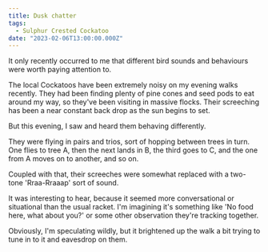 ```yaml
---
title: Dusk chatter
tags:
  - Sulphur Crested Cockatoo
date: "2023-02-06T13:00:00.000Z"
---
```


It only recently occurred to me that different bird sounds and behaviours were worth paying attention to.

The local Cockatoos have been extremely noisy on my evening walks recently. They had been finding plenty of pine cones and seed pods to eat around my way, so they've been visiting in massive flocks. Their screeching has been a near constant back drop as the sun begins to set.

But this evening, I saw and heard them behaving differently.

They were flying in pairs and trios, sort of hopping between trees in turn. One flies to tree A, then the next lands in B, the third goes to C, and the one from A moves on to another, and so on.

Coupled with that, their screeches were somewhat replaced with a two-tone 'Rraa-Rraaap' sort of sound.

It was interesting to hear, because it seemed more conversational or situational than the usual racket. I'm imagining it's something like 'No food here, what about you?' or some other observation they're tracking together.

Obviously, I'm speculating wildly, but it brightened up the walk a bit trying to tune in to it and eavesdrop on them.
